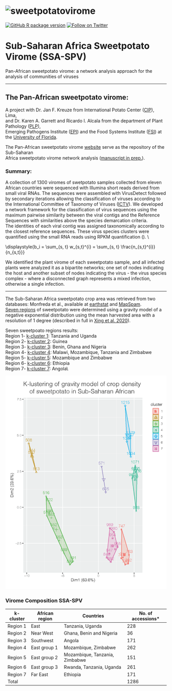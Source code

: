 # ![sweetpotatovirome](http://bioinfo.bti.cornell.edu/static/img/logo_new.jpg)
[![GitHub R package version](https://img.shields.io/github/r-package/v/ricardoi/sweetpotato_virome?label=%3A%3A&logo=R&logoColor=blue&style=plastic)](https://www.r-project.org/)
[![Follow on Twitter](http://img.shields.io/badge/twitter-%40ricardoi__-1DA1F2?labelColor=000000&logo=twitter)](https://twitter.com/ricardoi_)


# Sub-Saharan Africa Sweetpotato Virome (SSA-SPV)

Pan-African sweetpotato virome: a network analysis approach for the analysis of communities of viruses

------------------------------------------------------------------------------------------------------

## The Pan-African sweetpotato virome:

A project with Dr. Jan F. Kreuze from International Potato Center ([CIP](https://cipotato.org/)), Lima, \
and Dr. Karen A. Garrett and Ricardo I. Alcala from the department of Plant Pathology ([PLP](https://plantpath.ifas.ufl.edu/)), \
Emerging Pathogens Institute ([EPI](https://epi.ufl.edu/)) and the Food Systems Institute ([FSI](https://foodsystems.ifas.ufl.edu/)) at the [University of Florida](http://www.ufl.edu/).

The Pan-African sweetpotato virome [website](http://bioinfo.bti.cornell.edu/virome/index) serve as the repository of the Sub-Saharan\
Africa sweetpotato virome network analysis ([manuscript in prep.](http://www.pending.org)).

### Summary:

A collection of 1300 viromes of swetpotato samples collected from eleven African countries were sequenced with Illumina short reads derived from small viral RNAs. The sequences were assembled with VirusDetect followed by secondary iterations allowing the classification of viruses according to the International Committee of Taxonomy of Viruses ([ICTV](https://talk.ictvonline.org/)).
We developed a network framework for the classification of virus sequences using the maximum pairwise similarity between the viral  contigs and the Reference Sequences with similarities above the species demarcation criteria. \
The identities of each viral contig was assigned taxonomically according to the closest reference sequences. These virus species clusters were quantified using the small RNA reads using RPKM quantification (). \

\displaystyle{b_i = \sum_{s, t} w_{s,t}^{i} = \sum_{s, t} \frac{n_{s,t}^{i}}{n_{s,t}}}

We identified the plant virome of each sweetpotato sample, and all infected plants were analyzed it as a bipartite networks; one set of nodes indicating the host and another subset of nodes indicating the virus - the virus species complex - where a disconnected graph represents a mixed infection, otherwise a single infection.

-----

The Sub-Saharan Africa sweetpotato crop area was retrieved from two databases: Monfreda et al., available at [earthstat](http://www.earthstat.org/) and [MapSpam](https://www.mapspam.info/data/).\
[Seven regions](https://github.com/ricardoi/sweetpotato_virome/blob/main/results/00-Aswp_kcluster-1gamma-2_deg_1e-06_gap_statsMC1000Sep24.pdf) of sweetpotato were determined using a gravity model of a negative exponential distribution using the mean harvested area with a resolution of 1 degree (described in full in [Xing et al. 2020](https://academic.oup.com/bioscience/article/70/9/744/5875255)).

Seven sweetpoato regions results:\
Region 1- [k-cluster 1](https://github.com/ricardoi/sweetpotato_virome/tree/main/results/k-cluster1): Tanzania and Uganda\
Region 2- [k-cluster 2](https://github.com/ricardoi/sweetpotato_virome/tree/main/results/k-cluster2): Guinea\
Region 3- [k-cluster 3](https://github.com/ricardoi/sweetpotato_virome/tree/main/results/k-cluster3): Benin, Ghana and Nigeria\
Region 4- [k-cluster 4](https://github.com/ricardoi/sweetpotato_virome/tree/main/results/k-cluster4): Malawi, Mozambique, Tanzania and Zimbabwe\
Region 5- [k-cluster 5](https://github.com/ricardoi/sweetpotato_virome/tree/main/results/k-cluster5): Mozambique and Zimbabwe\
Region 6- [k-cluster 6](https://github.com/ricardoi/sweetpotato_virome/tree/main/results/k-cluster6): Ethiopia\
Region 7- [k-cluster 7](https://github.com/ricardoi/sweetpotato_virome/tree/main/results/k-cluster7): Angola\

![](https://github.com/ricardoi/sweetpotato_virome/blob/main/images/SSA-SPV-kcluster-1gamma-2_deg_1e-06_gap_statsMC1000.png)

### Virome Composition SSA-SPV

| k-cluster | African region | Countries                      | No. of accessions* |
|-----------|----------------|--------------------------------|--------------------|
| Region 1  | East           | Tanzania, Uganda               | 228                |
| Region 2  | Near West      | Ghana, Benin and Nigeria       | 36                 |
| Region 3  | Southwest      | Angola                         | 171                |
| Region 4  | East group 1   | Mozambique, Zimbabwe           | 262                |
| Region 5  | East group 2   | Mozambique, Tanzania, Zimbabwe | 151                |
| Region 6  | East group 3   | Rwanda, Tanzania, Uganda       | 261                |
| Region 7  | Far East       | Ethiopia                       | 171                |
| Total     |                |                                |  1286              |


